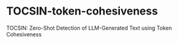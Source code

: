 # TOCSIN-token-cohesiveness
TOCSIN: Zero-Shot Detection of LLM-Generated Text using Token Cohesiveness

